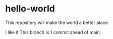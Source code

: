 # hello-world
 This repository will make the world a better place

I like it
This branch is 1 commit ahead of main.
